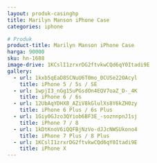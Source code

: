 ```yaml
---
layout: produk-casinghp
title: Marilyn Manson iPhone Case
categories: iphone

# Produk
product-title: Marilyn Manson iPhone Case
harga: 90000
sku: hn-1688
image-drive: 1KCslI1zrxrDG2ftvkwCQd6qY0Itadi9E
gallery:
  - url: 1kxb5qEaD8SCNuU6T0mo_0CUSe22OAcyl
    title: iPhone 5 / 5s / SE
  - url: 1wpjI3_nGg1SuPGsdOn4EQV7oaZ_D-_4K
    title: iPhone 6 / 6s
  - url: 12UbAqYDHX8_AZiV8kGlulXs8Y6kZH0zy
    title: iPhone 6 Plus / 6s Plus
  - url: 1Giy0GJzo3QYiob6BF3E_-soznnpnJ1sj
    title: iPhone 7 / 8
  - url: 1kDtKnoV6iQQFBjNzVo-dJJcNWSUkono4
    title: iPhone 7 Plus / 8 Plus
  - url: 1KCslI1zrxrDG2ftvkwCQd6qY0Itadi9E
    title: iPhone X
---
```

